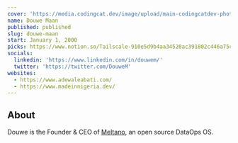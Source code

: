 ```yaml
---
cover: 'https://media.codingcat.dev/image/upload/main-codingcatdev-photo/podcast-guest/DouweM'
name: Douwe Maan
published: published
slug: douwe-maan
start: January 1, 2000
picks: https://www.notion.so/Tailscale-910e5d9b4aa34520ac391802c446a75c
socials:
  linkedin: 'https://www.linkedin.com/in/douwem/'
  twitter: 'https://twitter.com/DouweM'
websites:
  - https://www.adewaleabati.com/
  - https://www.madeinnigeria.dev/
---
```


## About

Douwe is the Founder & CEO of [Meltano](https://meltano.com/), an open source DataOps OS.
